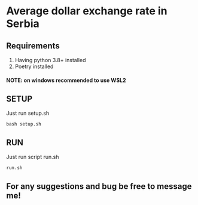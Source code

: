 # Average dollar exchange rate in Serbia


## Requirements

1. Having python 3.8+ installed
2. Poetry installed

#### NOTE: on windows recommended to use WSL2

## SETUP

Just run setup.sh
```shell
bash setup.sh
```

## RUN
Just run script run.sh
```shell
run.sh
```

## For any suggestions and bug be free to message me!

